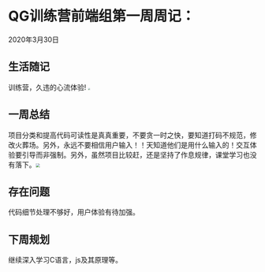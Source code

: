 # QG训练营前端组第一周周记：
2020年3月30日

## 生活随记

训练营，久违的心流体验! <img src="C:\Users\86147\Desktop\QG训练营第一次培训\The_list\image\image_2.jpg" style="zoom:25%;" />

## 一周总结

项目分类和提高代码可读性是真真重要，不要贪一时之快，要知道打码不规范，修改火葬场。另外，永远不要相信用户输入！！天知道他们是用什么输入的！交互体验要引导而非强制。另外，虽然项目比较赶，还是坚持了作息规律，课堂学习也没有落下。<img src="C:\Users\86147\Desktop\QG训练营第一次培训\The_list\image\image_3.jpg" style="zoom: 50%;" />



## 存在问题

代码细节处理不够好，用户体验有待加强。

## 下周规划

继续深入学习C语言，js及其原理等。